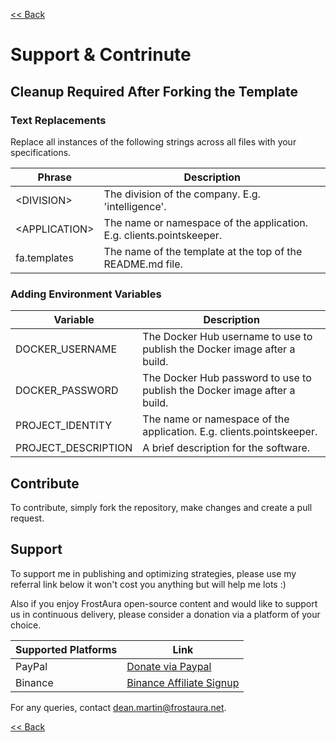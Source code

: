 [<< Back](../README.md)

# Support & Contrinute
## Cleanup Required After Forking the Template
### Text Replacements
Replace all instances of the following strings across all files with your specifications.

| Phrase | Description |
| -- | -- |
| \<DIVISION> | The division of the company. E.g. 'intelligence'.
| \<APPLICATION> | The name or namespace of the application. E.g. clients.pointskeeper.
| fa.templates | The name of the template at the top of the README.md file.

### Adding Environment Variables
| Variable | Description |
| -- | -- |
| DOCKER_USERNAME | The Docker Hub username to use to publish the Docker image after a build.
| DOCKER_PASSWORD | The Docker Hub password to use to publish the Docker image after a build.
| PROJECT_IDENTITY | The name or namespace of the application. E.g. clients.pointskeeper.
| PROJECT_DESCRIPTION | A brief description for the software.

## Contribute
To contribute, simply fork the repository, make changes and create a pull request.

## Support
To support me in publishing and optimizing strategies, please use my referral link below it won't cost you anything but will help me lots :)

Also if you enjoy FrostAura open-source content and would like to support us in continuous delivery, please consider a donation via a platform of your choice.

| Supported Platforms | Link |
| ------------------- | ---- |
| PayPal | [Donate via Paypal](https://www.paypal.com/donate/?hosted_button_id=SVEXJC9HFBJ72) |
| Binance | [Binance Affiliate Signup](https://accounts.binance.com/en/register?ref=68898442) |

For any queries, contact dean.martin@frostaura.net.

[<< Back](../README.md)
